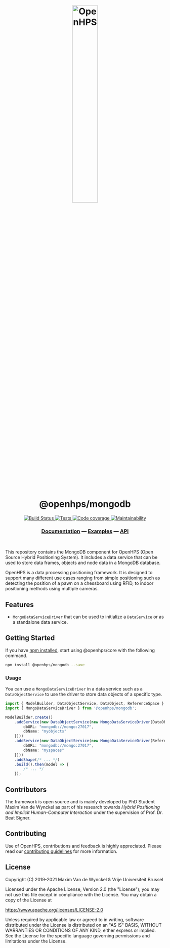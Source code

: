 <h1 align="center">
  <img alt="OpenHPS" src="https://openhps.org/images/logo_text-512.png" width="40%" /><br />
  @openhps/mongodb
</h1>
<p align="center">
    <a href="https://ci.mvdw-software.com/job/openhps-mongodb/" target="_blank">
        <img alt="Build Status" src="https://ci.mvdw-software.com/job/openhps-mongodb/job/dev/badge/icon">
    </a>
    <a href="https://ci.mvdw-software.com/view/OpenHPS/job/openhps-mongodb/job/dev/lastCompletedBuild/testReport" target="_blank">
        <img alt="Tests" src="https://img.shields.io/jenkins/tests?compact_message&jobUrl=https%3A%2F%2Fci.mvdw-software.com%2Fview%2FOpenHPS%2Fjob%2Fopenhps-mongodb%2Fjob%2Fdev">
    </a>
    <a href="https://ci.mvdw-software.com/view/OpenHPS/job/openhps-mongodb/job/dev/lastCompletedBuild/cobertura/" target="_blank">
        <img alt="Code coverage" src="https://img.shields.io/jenkins/coverage/cobertura?jobUrl=https%3A%2F%2Fci.mvdw-software.com%2Fview%2FOpenHPS%2Fjob%2Fopenhps-mongodb%2Fjob%2Fdev%2F">
    </a>
    <a href="https://codeclimate.com/github/OpenHPS/openhps-mongodb/" target="_blank">
        <img alt="Maintainability" src="https://img.shields.io/codeclimate/maintainability/OpenHPS/openhps-mongodb">
    </a>
</p>

<h3 align="center">
    <a href="https://openhps.org/docs/getting-started">Documentation</a> &mdash; <a href="https://openhps.org/docs/examples">Examples</a> &mdash; <a href="https://openhps.org/docs/core">API</a>
</h3>

<br />

This repository contains the MongoDB component for OpenHPS (Open Source Hybrid Positioning System). It includes a data service that can be used to store data frames, objects and node data in a MongoDB database.

OpenHPS is a data processing positioning framework. It is designed to support many different use cases ranging from simple positioning such as detecting the position of a pawn on a chessboard using RFID, to indoor positioning methods using multiple cameras.

## Features
- ```MongoDataServiceDriver``` that can be used to initialize a ```DataService``` or as a standalone data service.

## Getting Started
If you have [npm installed](https://www.npmjs.com/get-npm), start using @openhps/core with the following command.
```bash
npm install @openhps/mongodb --save
```

### Usage
You can use a ```MongoDataServiceDriver``` in a data service such as a ```DataObjectService``` to
use the driver to store data objects of a specific type.

```typescript
import { ModelBuilder, DataObjectService, DataObject, ReferenceSpace } from '@openhps/core';
import { MongoDataServiceDriver } from '@openhps/mongodb';

ModelBuilder.create()
    .addService(new DataObjectService(new MongoDataServiceDriver(DataObject, {
        dbURL: "mongodb://mongo:27017",
        dbName: "myobjects"
    })))
    .addService(new DataObjectService(new MongoDataServiceDriver(ReferenceSpace, {
        dbURL: "mongodb://mongo:27017",
        dbName: "myspaces"
    })))
    .addShape(/* ... */)
    .build().then(model => {
        /* ... */
    });
```

## Contributors
The framework is open source and is mainly developed by PhD Student Maxim Van de Wynckel as part of his research towards *Hybrid Positioning and Implicit Human-Computer Interaction* under the supervision of Prof. Dr. Beat Signer.

## Contributing
Use of OpenHPS, contributions and feedback is highly appreciated. Please read our [contributing guidelines](CONTRIBUTING.md) for more information.

## License
Copyright (C) 2019-2021 Maxim Van de Wynckel & Vrije Universiteit Brussel

Licensed under the Apache License, Version 2.0 (the "License"); you may not use this file except in compliance with the License. You may obtain a copy of the License at

https://www.apache.org/licenses/LICENSE-2.0

Unless required by applicable law or agreed to in writing, software distributed under the License is distributed on an "AS IS" BASIS, WITHOUT WARRANTIES OR CONDITIONS OF ANY KIND, either express or implied. See the License for the specific language governing permissions and limitations under the License.